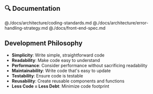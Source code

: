 ## 🔍 Documentation

@./docs/architecture/coding-standards.md
@./docs/architecture/error-handling-strategy.md
@./docs/front-end-spec.md

## Development Philosophy

- **Simplicity**: Write simple, straightforward code
- **Readability**: Make code easy to understand
- **Performance**: Consider performance without sacrificing readability
- **Maintainability**: Write code that's easy to update
- **Testability**: Ensure code is testable
- **Reusability**: Create reusable components and functions
- **Less Code = Less Debt**: Minimize code footprint
